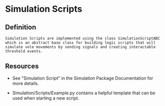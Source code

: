 
# Simulation Scripts #

## Definition ##

    Simulation Scripts are implemented using the class SimulationScriptABC which is an abstract base class for building logic scripts that will simulate vole movements by sending signals and creating interactable threshold events.

## Resources ##

- See "Simulation Script" in the Simulation Package Documentation for more details.

- Simulation/Scripts/Example.py contains a helpful template that can be used when starting a new script.
